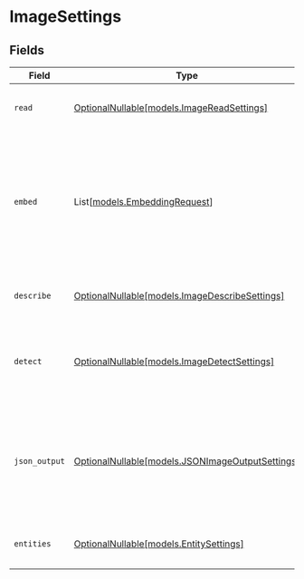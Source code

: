 # ImageSettings


## Fields

| Field                                                                                                                                                                              | Type                                                                                                                                                                               | Required                                                                                                                                                                           | Description                                                                                                                                                                        | Example                                                                                                                                                                            |
| ---------------------------------------------------------------------------------------------------------------------------------------------------------------------------------- | ---------------------------------------------------------------------------------------------------------------------------------------------------------------------------------- | ---------------------------------------------------------------------------------------------------------------------------------------------------------------------------------- | ---------------------------------------------------------------------------------------------------------------------------------------------------------------------------------- | ---------------------------------------------------------------------------------------------------------------------------------------------------------------------------------- |
| `read`                                                                                                                                                                             | [OptionalNullable[models.ImageReadSettings]](../models/imagereadsettings.md)                                                                                                       | :heavy_minus_sign:                                                                                                                                                                 | Settings for reading and analyzing image content.                                                                                                                                  | {<br/>"enabled": true<br/>}                                                                                                                                                        |
| `embed`                                                                                                                                                                            | List[[models.EmbeddingRequest](../models/embeddingrequest.md)]                                                                                                                     | :heavy_minus_sign:                                                                                                                                                                 | List of embedding settings for generating multiple embeddings. If url is provided, value must be None. <br/> Default: [{type: 'url', embedding_model: 'multimodal'}] if none provided. | [<br/>{<br/>"embedding_model": "multimodal",<br/>"type": "url"<br/>},<br/>{<br/>"embedding_model": "image",<br/>"type": "url"<br/>}<br/>]                                          |
| `describe`                                                                                                                                                                         | [OptionalNullable[models.ImageDescribeSettings]](../models/imagedescribesettings.md)                                                                                               | :heavy_minus_sign:                                                                                                                                                                 | Settings for generating image descriptions.                                                                                                                                        | {<br/>"enabled": true,<br/>"max_length": 1000<br/>}                                                                                                                                |
| `detect`                                                                                                                                                                           | [OptionalNullable[models.ImageDetectSettings]](../models/imagedetectsettings.md)                                                                                                   | :heavy_minus_sign:                                                                                                                                                                 | Settings for object detection in images.                                                                                                                                           | {<br/>"faces": {<br/>"confidence_threshold": 0.8,<br/>"enabled": true<br/>}<br/>}                                                                                                  |
| `json_output`                                                                                                                                                                      | [OptionalNullable[models.JSONImageOutputSettings]](../models/jsonimageoutputsettings.md)                                                                                           | :heavy_minus_sign:                                                                                                                                                                 | Settings for structured JSON output of image analysis.                                                                                                                             | {<br/>"response_shape": {<br/>"colors": [<br/>"str"<br/>],<br/>"objects": [<br/>"str"<br/>]<br/>}<br/>}                                                                            |
| `entities`                                                                                                                                                                         | [OptionalNullable[models.EntitySettings]](../models/entitysettings.md)                                                                                                             | :heavy_minus_sign:                                                                                                                                                                 | Settings for extracting entities from image content                                                                                                                                |                                                                                                                                                                                    |